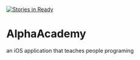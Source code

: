 [![Stories in Ready](https://badge.waffle.io/SpoaLove/AlphaAcademy.png?label=ready&title=Ready)](https://waffle.io/SpoaLove/AlphaAcademy?utm_source=badge)
# AlphaAcademy
an iOS application that teaches people programing
